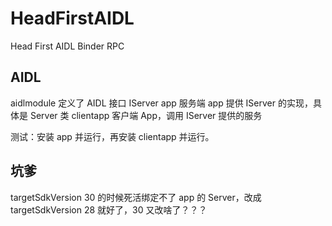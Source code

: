 # HeadFirstAIDL

Head First AIDL  Binder RPC

## AIDL

aidlmodule 定义了 AIDL 接口 IServer
app 服务端 app 提供 IServer 的实现，具体是 Server 类
clientapp 客户端 App，调用 IServer 提供的服务

测试：安装 app 并运行，再安装 clientapp 并运行。




## 坑爹

targetSdkVersion 30 的时候死活绑定不了 app 的 Server，改成 targetSdkVersion 28 就好了，30 又改啥了？？？